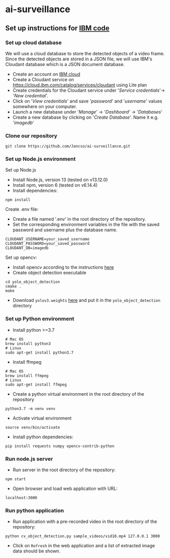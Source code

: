 # ai-surveillance

## Set up instructions for [IBM code](https://github.com/IBM/dnn-object-detection)

### Set up cloud database
We will use a cloud database to store the detected objects of a video frame. 
Since the detected objects are stored in a JSON file, 
we will use IBM's Cloudant database which is a JSON document database.
* Create an account on [IBM cloud](https://cloud.ibm.com)
* Create a Cloudant service on https://cloud.ibm.com/catalog/services/cloudant
using Lite plan
* Create credentials for the Cloudant service under 
'_Service credentials_'-> '_New credential_'.
* Click on '_View credentials_' and save '_password_' and '_username_' values 
somewhere on your computer.
* Launch a new database under '_Manage_' -> '_Dashboard_' -> '_Databases_'
* Create a new database by clicking on '_Create Database_'. Name it e.g.
'_imagedb_'

### Clone our repository
```shell script
git clone https://github.com/Jancso/ai-surveillance.git
```

### Set up Node.js environment
Set up Node.js
* Install Node.js, version 13 (tested on v13.12.0)
* Install npm, version 6 (tested on v6.14.4)
* Install dependencies:
```shell script
npm install
```

Create .env file:
* Create a file named '.env' in the root directory of the repository.
* Set the corresponding environment variables in the file with the 
saved password and username plus the database name.
```.env
CLOUDANT_USERNAME=your_saved_username
CLOUDANT_PASSWORD=your_saved_password
CLOUDANT_DB=imagedb
```

Set up opencv:
* Install opencv according to the instructions [here](https://docs.opencv.org/master/df/d65/tutorial_table_of_content_introduction.html)
* Create object detection executable
```shell script
cd yolo_object_detection
cmake .
make
```
* Download `yolov3.weights` [here](https://pjreddie.com/media/files/yolov3.weights)
and put it in the `yolo_object_detection` directory

### Set up Python environment
* Install python >=3.7
```shell script
# Mac OS
brew install python3
# Linux
sudo apt-get install python3.7
```
* Install ffmpeg
```shell script
# Mac OS
brew install ffmpeg
# Linux
sudo apt-get install ffmpeg
```
* Create a python virtual environment in the root directory of the repository
```shell script
python3.7 -m venv venv
```
* Activate virtual environment
```shell script
source venv/bin/activate
```
* Install python dependencies:
```shell script
pip install requests numpy opencv-contrib-python
```

### Run node.js server
* Run server in the root directory of the repository:
```shell script
npm start
```
* Open browser and load web application with URL:
```shell script
localhost:3000
```

### Run python application
* Run application with a pre-recorded video
 in the root directory of the repository:
```shell script
python cv_object_detection.py sample_videos/vid10.mp4 127.0.0.1 3000
```
* Click on `Refresh` in the web application and 
a list of extracted image data should be shown.
